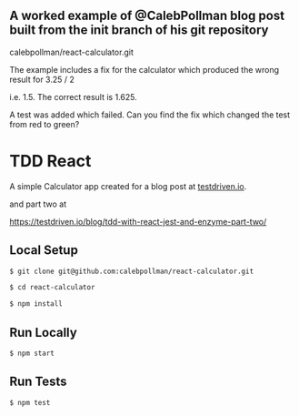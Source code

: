 ## A worked example of @CalebPollman blog post built from the init branch of his git repository

calebpollman/react-calculator.git


The example includes a fix for the calculator which produced the wrong result for 3.25 / 2

i.e. 1.5. The correct result is 1.625.

A test was added which failed. Can you find the fix which changed the test from red to green?


# TDD React

A simple Calculator app created for a blog post at [testdriven.io](https://testdriven.io/blog/tdd-with-react-jest-and-enzyme-part-one/). 

and part two at

https://testdriven.io/blog/tdd-with-react-jest-and-enzyme-part-two/

## Local Setup

```sh
$ git clone git@github.com:calebpollman/react-calculator.git
```

```sh
$ cd react-calculator
```

```sh
$ npm install
```

## Run Locally

```sh
$ npm start
```

## Run Tests

```sh
$ npm test
```
